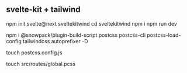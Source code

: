 svelte-kit + tailwind
---

npm init svelte@next sveltekitwind
cd sveltekitwind
npm i
npm run dev

npm i @snowpack/plugin-build-script postcss postcss-cli postcss-load-config tailwindcss autoprefixer -D

touch postcss.config.js

touch src/routes/global.pcss
